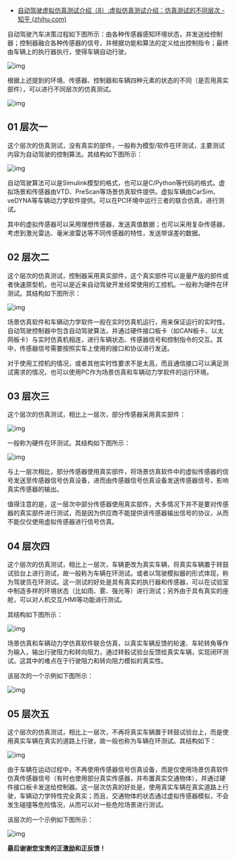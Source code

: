 - [自动驾驶虚拟仿真测试介绍（8）:虚拟仿真测试介绍：仿真测试的不同层次 - 知乎 (zhihu.com)](https://zhuanlan.zhihu.com/p/161732976)

自动驾驶汽车决策过程如下图所示：由各种传感器感知环境状态，并发送给控制器；控制器融合各种传感器的信号，并根据功能和算法的定义给出控制指令；最终由车辆上的执行器执行，使得车辆自动行驶。

![img](https://pic4.zhimg.com/80/v2-21b2f2467c4e4698ef49152f44b0f04b_720w.jpg)

根据上述提到的环境、传感器、控制器和车辆四种元素的状态的不同（是否用真实部件），可以进行不同层次的仿真测试。

![img](https://pic1.zhimg.com/80/v2-f2279ec77b4a8ade9243abb36204895c_720w.jpg)

## 01 层次一

这个层次的仿真测试，没有真实的部件，一般称为模型/软件在环测试，主要测试内容为自动驾驶的控制算法。其结构如下图所示：

![img](https://pic2.zhimg.com/80/v2-9022d1828c4caa32b3728e8feb07a905_720w.jpg)

自动驾驶算法可以是Simulink模型的格式，也可以是C/Python等代码的格式。虚拟场景和传感器由VTD、PreScan等场景仿真软件提供。虚拟车辆由CarSim、veDYNA等车辆动力学软件提供。可以在PC环境中运行三者的联合仿真，进行测试。

其中的虚拟传感器可以采用理想传感器，发送真值数据；也可以采用复杂传感器，考虑到激光雷达、毫米波雷达等不同传感器的特性，发送带误差的数据。

## 02 层次二

这个层次的仿真测试，控制器采用真实部件，这个真实部件可以是量产版的部件或者快速原型机，也可以是近来自动驾驶开发经常使用的工控机。一般称为硬件在环测试。其结构如下图所示：

![img](https://pic2.zhimg.com/80/v2-9cd90889034d2bb00f0cda90e8ed5669_720w.jpg)

场景仿真软件和车辆动力学软件一般在实时仿真机运行，用来保证运行的实时性。自动驾驶控制器中包含自动驾驶算法，并通过硬件接口板卡（如CAN板卡、以太网板卡）与实时仿真机相连，进行车辆状态、传感器信号和控制指令的交互。其中，传感器信号需要按照实车上使用的接口和协议进行发送。

对于使用工控机的情况，或者其他实时性要求不是太高，而且通信接口可以满足测试需求的情况，也可以使用PC作为场景仿真和车辆动力学软件的运行环境。

## 03 层次三

这个层次的仿真测试，相比上一层次，部分传感器采用真实部件：

![img](https://pic1.zhimg.com/80/v2-83f318d5420bb8531b273d7e17c6e44c_720w.jpg)

一般称为硬件在环测试。其结构如下图所示：

![img](https://pic4.zhimg.com/80/v2-2256f705a10f3b2831a56b592956e383_720w.jpg)

与上一层次相比，部分传感器使用真实部件，将场景仿真软件中的虚拟传感器的信号发送至传感器信号仿真设备，进而由传感器信号仿真设备发送传感器信号，影响真实传感器的输出。

值得注意的是，这一层次中部分传感器使用真实部件，大多情况下并不是要对传感器的真实部件进行测试，而是因为供应商不能提供该传感器输出信号的协议，从而不能仅仅使用虚拟传感器进行信号仿真。

## 04 层次四

这个层次的仿真测试，相比上一层次，车辆更改为真实车辆，将真实车辆置于转鼓试验台上进行测试，故一般称为车辆在环测试。或者以驾驶模拟器的形式体现，称为驾驶员在环测试。这一测试的好处是具有真实的执行器和传感器，可以在试验室中制造多样的环境状态（比如雨、雾、强光等）进行测试；另外由于具有真实的座舱，可以对人机交互/HMI等功能进行测试。

其结构如下图所示：

![img](https://pic3.zhimg.com/80/v2-42e15ceb4f8b5656a701d9997f071b56_720w.jpg)

场景仿真和车辆动力学仿真软件联合仿真，以真实车辆反馈的轮速、车轮转角等作为输入，输出行驶阻力和转向阻力，通过转毂试验台反馈给真实车辆，实现闭环测试。这其中的难点在于行驶阻力和转向阻力模拟的真实性。

该层次的一个示例如下图所示：

![img](https://pic3.zhimg.com/80/v2-7491b6bc2c98b6199117fb89049ddf56_720w.jpg)

## 05 层次五

这个层次的仿真测试，相比上一层次，不再将真实车辆置于转鼓试验台上，而是使用真实车辆在真实的道路上行驶，故一般也称为车辆在环测试。其结构如下：

![img](https://pic3.zhimg.com/80/v2-425265daf7ce368e4b1649091c5b2902_720w.jpg)

由于车辆在运动过程中，不再使用传感器信号仿真设备，而是仅使用场景仿真软件仿真传感器信号（有时也使用部分真实传感器，并布置真实交通物体），并通过硬件接口板卡发送给控制器。这一层次仿真的好处是，使用真实车辆在真实道路上行驶，车辆动力学特性完全真实；而且，交通物体的状态通过虚拟传感器模拟，不会发生碰撞等危险情况，从而可以对一些危险场景进行测试。

该层次的一个示例如下图所示：

![img](https://pic3.zhimg.com/80/v2-91794b5b732fe9db2019921e399db3f6_720w.jpg)



**最后谢谢您宝贵的正激励和正反馈！**